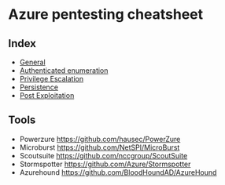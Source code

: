 # Azure pentesting cheatsheet
## Index
* [General](#General)
* [Authenticated enumeration](authenticated-enumeration.md )
* [Privilege Escalation](privilege-escalation.md)
* [Persistence](persistence.md)
* [Post Exploitation](post-exploitation.md)

## Tools
- Powerzure https://github.com/hausec/PowerZure
- Microburst https://github.com/NetSPI/MicroBurst
- Scoutsuite https://github.com/nccgroup/ScoutSuite
- Stormspotter https://github.com/Azure/Stormspotter
- Azurehound https://github.com/BloodHoundAD/AzureHound
